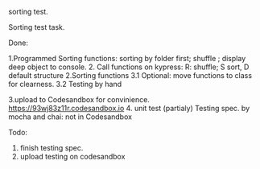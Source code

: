 sorting test.

Sorting test task.

Done:

1.Programmed Sorting functions:
      sorting by folder first; shuffle ; display deep object to console. 
      2. Call functions on kypress: R: shuffle; S sort, D default structure
2.Sorting functions
    3.1 Optional: move functions to class for clearness.
    3.2 Testing by hand

3.upload to Codesandbox for convinience. https://93wj83z11r.codesandbox.io
4. unit test (partialy)
Testing spec. by mocha and chai: not in Codesandbox

Todo: 

1. finish testing spec. 
2. upload testing on codesandbox